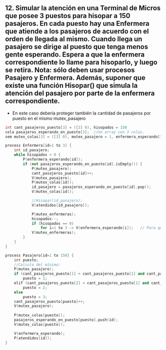 ## 12. Simular la atención en una Terminal de Micros que posee 3 puestos para hisopar a 150 pasajeros. En cada puesto hay una Enfermera que atiende a los pasajeros de acuerdo con el orden de llegada al mismo. Cuando llega un pasajero se dirige al puesto que tenga menos gente esperando. Espera a que la enfermera correspondiente lo llame para hisoparlo, y luego se retira. Nota: sólo deben usar procesos Pasajero y Enfermera. Además, suponer que existe una función Hisopar() que simula la atención del pasajero por parte de la enfermera correspondiente.

- En este caso debería proteger también la cantidad de pasajeros por puesto en el mismo mutex_pasajero

```cpp
int cant_pasajeros_puesto[3] = ([3] 0), hisopados = 150
cola pasajeros_esperando_en_puesto[3];  //Un array con 3 colas.
sem mutex_colas[3] = ([3] 0), mutex_pasajero = 1, enfermera_esperando[3] = ([3] 0), atendidos[150] = ([150] 0), mutex_enfermeras = 1;

process Enfermera[id=1 to 3] {
    int id_pasajero;
    while hisopados > 0 {
        P(enfermera_esperando[id]);
        if (not pasajeros_esperando_en_puesto[id].isEmpty()) {
            P(mutex_pasajero);
            cant_pasajeros_puesto[id]++;
            V(mutex_pasajero);
            P(mutex_colas[id]);
            id_pasajero = pasajeros_esperando_en_puesto[id].pop();
            V(mutex_colas[id]);

            //Hisopar(id_pasajero);
            V(atendidos[id_pasajero]);

            P(mutex_enfermeras);    
            hisopados--;
            if (hisopados == 0)
                for i=1 to 3 -> V(enfermera_esperando[i]);   // Para que las enfermeras dormidas se despierten si terminaron
            V(mutex_enfermeras);
        }
    }
}

process Pasajero[id=1 to 150] {
    int puesto;
    //Calculo del mínimo:
    P(mutex_pasajero);
    if (cant_pasajeros_puesto[1] < cant_pasajeros_puesto[2] and cant_pasajeros_puesto[1] < cant_pasajeros_puesto[3])
        puesto = 1;
    elif (cant_pasajeros_puesto[2] < cant_pasajeros_puesto[1] and cant_pasajeros_puesto[2] < cant_pasajeros_puesto[3])
        puesto = 2;
    else
        puesto = 3;
    cant_pasajeros_puesto[puesto]++;
    V(mutex_pasajero);
    
    P(mutex_colas[puesto]);
    pasajeros_esperando_en_puesto[puesto].push(id);
    V(mutex_colas[puesto]);

    V(enfermera_esperando);
    P(atendidos[id]);
}
```
